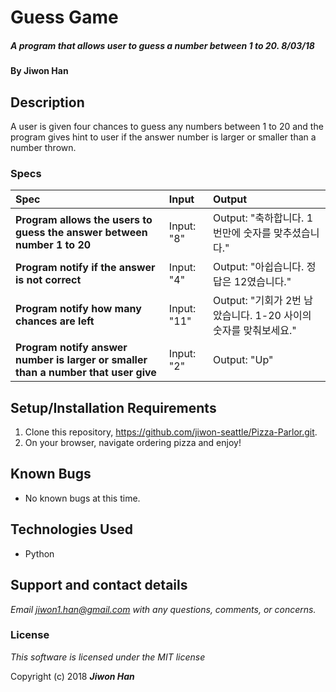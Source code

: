 # Guess Game

##### A program that allows user to guess a number between 1 to 20. 8/03/18

#### By **Jiwon Han**

## Description

A user is given four chances to guess any numbers between 1 to 20 and the program gives hint to user if the answer number is larger or smaller than a number thrown. 


### Specs
| Spec | Input | Output |
| :-------------     | :------------- | :------------- |
| **Program allows the users to guess the answer between number 1 to 20** | Input: "8" | Output: "축하합니다. 1번만에 숫자를 맞추셨습니다." |
| **Program notify if the answer is not correct**| Input: "4" | Output: "아쉽습니다. 정답은 12였습니다." |
| **Program notify how many chances are left**| Input: "11" | Output: "기회가 2번 남았습니다. 1-20 사이의 숫자를 맞춰보세요." |
| **Program notify answer number is larger or smaller than a number that user give**| Input: "2" | Output: "Up" |

## Setup/Installation Requirements

1. Clone this repository, https://github.com/jiwon-seattle/Pizza-Parlor.git.
2. On your browser, navigate ordering pizza and enjoy!

## Known Bugs
* No known bugs at this time.

## Technologies Used
* Python

## Support and contact details

_Email jiwon1.han@gmail.com with any questions, comments, or concerns._

### License

*This software is licensed under the MIT license*

Copyright (c) 2018 **_Jiwon Han_**

